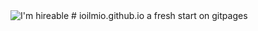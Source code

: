 <img src="https://img.shields.io/badge/Hireable%20Yes-blue.svg" alt="I'm hireable">
# ioilmio.github.io
a fresh start on gitpages
